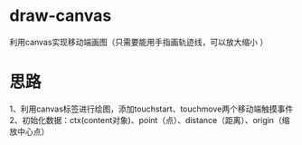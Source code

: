 # draw-canvas
利用canvas实现移动端画图（只需要能用手指画轨迹线，可以放大缩小 ）

# 思路
1、利用canvas标签进行绘图，添加touchstart、touchmove两个移动端触摸事件    
2、初始化数据：ctx(content对象)、point（点）、distance（距离）、origin（缩放中心点）